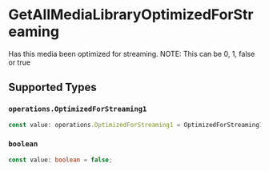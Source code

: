 # GetAllMediaLibraryOptimizedForStreaming

Has this media been optimized for streaming. NOTE: This can be 0, 1, false or true


## Supported Types

### `operations.OptimizedForStreaming1`

```typescript
const value: operations.OptimizedForStreaming1 = OptimizedForStreaming1.One;
```

### `boolean`

```typescript
const value: boolean = false;
```

